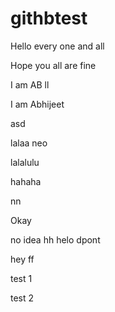 # githbtest

Hello every one and all

Hope you all are fine

I am AB
ll

I am Abhijeet

asd

lalaa neo

lalalulu

hahaha

nn

Okay

no idea 
hh
helo
dpont

hey
ff

test 1 

test 2
